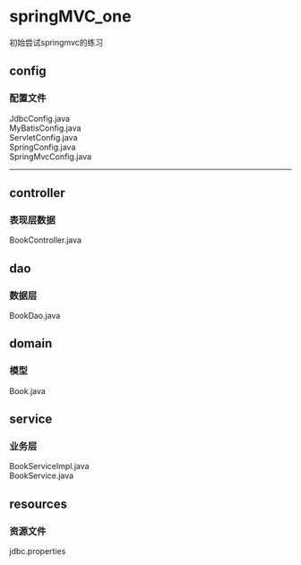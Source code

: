 # springMVC_one
初始尝试springmvc的练习
## config
  ### 配置文件
  JdbcConfig.java  
  MyBatisConfig.java  
  ServletConfig.java  
  SpringConfig.java  
  SpringMvcConfig.java
   *** 
## controller
  ### 表现层数据
  BookController.java
## dao
  ### 数据层
  BookDao.java
## domain
  ### 模型
  Book.java
## service
  ### 业务层
  BookServiceImpl.java  
  BookService.java
## resources
  ### 资源文件
  jdbc.properties
